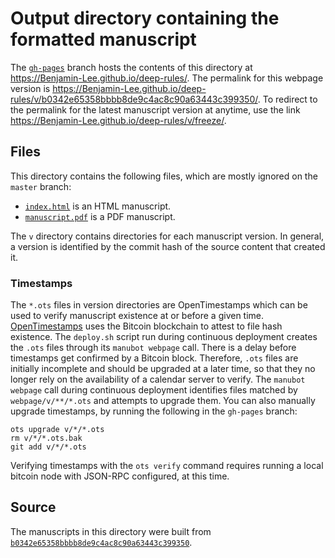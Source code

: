 # Output directory containing the formatted manuscript

The [`gh-pages`](https://github.com/Benjamin-Lee/deep-rules/tree/gh-pages) branch hosts the contents of this directory at <https://Benjamin-Lee.github.io/deep-rules/>.
The permalink for this webpage version is <https://Benjamin-Lee.github.io/deep-rules/v/b0342e65358bbbb8de9c4ac8c90a63443c399350/>.
To redirect to the permalink for the latest manuscript version at anytime, use the link <https://Benjamin-Lee.github.io/deep-rules/v/freeze/>.

## Files

This directory contains the following files, which are mostly ignored on the `master` branch:

+ [`index.html`](index.html) is an HTML manuscript.
+ [`manuscript.pdf`](manuscript.pdf) is a PDF manuscript.

The `v` directory contains directories for each manuscript version.
In general, a version is identified by the commit hash of the source content that created it.

### Timestamps

The `*.ots` files in version directories are OpenTimestamps which can be used to verify manuscript existence at or before a given time.
[OpenTimestamps](https://opentimestamps.org/) uses the Bitcoin blockchain to attest to file hash existence.
The `deploy.sh` script run during continuous deployment creates the `.ots` files through its `manubot webpage` call.
There is a delay before timestamps get confirmed by a Bitcoin block.
Therefore, `.ots` files are initially incomplete and should be upgraded at a later time, so that they no longer rely on the availability of a calendar server to verify.
The `manubot webpage` call during continuous deployment identifies files matched by `webpage/v/**/*.ots` and attempts to upgrade them.
You can also manually upgrade timestamps, by running the following in the `gh-pages` branch:

```shell
ots upgrade v/*/*.ots
rm v/*/*.ots.bak
git add v/*/*.ots
```

Verifying timestamps with the `ots verify` command requires running a local bitcoin node with JSON-RPC configured, at this time.

## Source

The manuscripts in this directory were built from
[`b0342e65358bbbb8de9c4ac8c90a63443c399350`](https://github.com/Benjamin-Lee/deep-rules/commit/b0342e65358bbbb8de9c4ac8c90a63443c399350).
